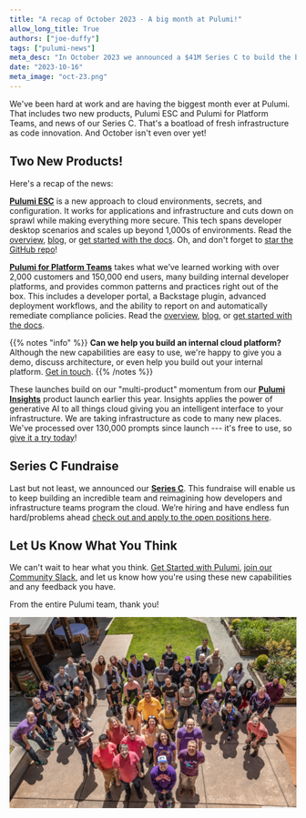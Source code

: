 ```yaml
---
title: "A recap of October 2023 - A big month at Pulumi!"
allow_long_title: True
authors: ["joe-duffy"]
tags: ["pulumi-news"]
meta_desc: "In October 2023 we announced a $41M Series C to build the best infrastructure as code and tackle more of our customers' toughest cloud challenges."
date: "2023-10-16"
meta_image: "oct-23.png"
---
```


We've been hard at work and are having the biggest month ever at Pulumi. That includes two new products, Pulumi ESC and Pulumi for Platform Teams, and news of our Series C. That's a boatload of fresh infrastructure as code innovation. And October isn't even over yet!

<!--more-->

## Two New Products!

Here's a recap of the news:

[**Pulumi ESC**](/product/esc) is a new approach to cloud environments, secrets, and configuration. It works for applications and infrastructure and cuts down on sprawl while making everything more secure. This tech spans developer desktop scenarios and scales up beyond 1,000s of environments. Read the [overview](/product/esc), [blog](/blog/environments-secrets-configurations-management), or [get started with the docs](/docs/pulumi-cloud/esc). Oh, and don't forget to [star the GitHub repo](https://github.com/pulumi/esc)!

[**Pulumi for Platform Teams**](/product/internal-developer-platforms) takes what we’ve learned working with over 2,000 customers and 150,000 end users, many building internal developer platforms, and provides common patterns and practices right out of the box. This includes a developer portal, a Backstage plugin, advanced deployment workflows, and the ability to report on and automatically remediate compliance policies. Read the [overview](/product/internal-developer-platforms), [blog](/blog/building-developer-portals), or [get started with the docs](/docs/pulumi-cloud/developer-portals).

{{% notes "info" %}}
**Can we help you build an internal cloud platform?** Although the new capabilities are easy to use, we're happy to give you a demo, discuss architecture, or even help you build out your internal platform. [Get in touch](/contact).
{{% /notes %}}

These launches build on our "multi-product" momentum from our [**Pulumi Insights**](/product/pulumi-insights) product launch earlier this year. Insights applies the power of generative AI to all things cloud giving you an intelligent interface to your infrastructure. We are taking infrastructure as code to many new places. We've processed over 130,000 prompts since launch --- it's free to use, so [give it a try today](/ai)!

## Series C Fundraise

Last but not least, we announced our [**Series C**](/blog/series-c). This fundraise will enable us to keep building an incredible team and reimagining how developers and infrastructure teams program the cloud. We’re hiring and have endless fun hard/problems ahead  [check out and apply to the open positions here](/careers).

## Let Us Know What You Think

We can't wait to hear what you think. [Get Started with Pulumi](/start), [join our Community Slack](https://slack.pulumi.com), and let us know how you're using these new capabilities and any feedback you have.

From the entire Pulumi team, thank you!

![Pulumi Team](../series-c/pulumi-team.png)

